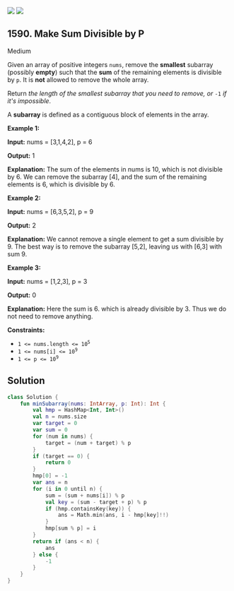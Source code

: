 [![](https://img.shields.io/github/stars/javadev/LeetCode-in-Kotlin?label=Stars&style=flat-square)](https://github.com/javadev/LeetCode-in-Kotlin)
[![](https://img.shields.io/github/forks/javadev/LeetCode-in-Kotlin?label=Fork%20me%20on%20GitHub%20&style=flat-square)](https://github.com/javadev/LeetCode-in-Kotlin/fork)

## 1590\. Make Sum Divisible by P

Medium

Given an array of positive integers `nums`, remove the **smallest** subarray (possibly **empty**) such that the **sum** of the remaining elements is divisible by `p`. It is **not** allowed to remove the whole array.

Return _the length of the smallest subarray that you need to remove, or_ `-1` _if it's impossible_.

A **subarray** is defined as a contiguous block of elements in the array.

**Example 1:**

**Input:** nums = [3,1,4,2], p = 6

**Output:** 1

**Explanation:** The sum of the elements in nums is 10, which is not divisible by 6. We can remove the subarray [4], and the sum of the remaining elements is 6, which is divisible by 6.

**Example 2:**

**Input:** nums = [6,3,5,2], p = 9

**Output:** 2

**Explanation:** We cannot remove a single element to get a sum divisible by 9. The best way is to remove the subarray [5,2], leaving us with [6,3] with sum 9.

**Example 3:**

**Input:** nums = [1,2,3], p = 3

**Output:** 0

**Explanation:** Here the sum is 6. which is already divisible by 3. Thus we do not need to remove anything.

**Constraints:**

*   <code>1 <= nums.length <= 10<sup>5</sup></code>
*   <code>1 <= nums[i] <= 10<sup>9</sup></code>
*   <code>1 <= p <= 10<sup>9</sup></code>

## Solution

```kotlin
class Solution {
    fun minSubarray(nums: IntArray, p: Int): Int {
        val hmp = HashMap<Int, Int>()
        val n = nums.size
        var target = 0
        var sum = 0
        for (num in nums) {
            target = (num + target) % p
        }
        if (target == 0) {
            return 0
        }
        hmp[0] = -1
        var ans = n
        for (i in 0 until n) {
            sum = (sum + nums[i]) % p
            val key = (sum - target + p) % p
            if (hmp.containsKey(key)) {
                ans = Math.min(ans, i - hmp[key]!!)
            }
            hmp[sum % p] = i
        }
        return if (ans < n) {
            ans
        } else {
            -1
        }
    }
}
```